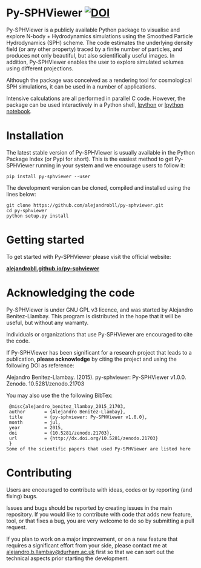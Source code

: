 # Py-SPHViewer [![DOI](https://zenodo.org/badge/doi/10.5281/zenodo.21703.svg)](http://dx.doi.org/10.5281/zenodo.21703)

Py-SPHViewer is a publicly available Python package to visualise and explore N-body + Hydrodynamics simulations using the Smoothed Particle Hydrodynamics (SPH) scheme. The code estimates the underlying density field (or any other property) traced by a finite number of particles, and produces not only beautiful, but also scientifically useful images. In addition, Py-SPHViewer enables the user to explore simulated volumes using different projections.

Although the package was conceived as a rendering tool for cosmological SPH simulations, it can be used in a number of applications.

Intensive calculations are all performed in parallel C code. However, the package can be used interactively in a Python shell, [Ipython](http://ipython.org/) or [Ipython notebook](http://ipython.org/). 

# Installation

The latest stable version of Py-SPHViewer is usually available in the Python Package Index (or Pypi for short). This is the easiest method to get Py-SPHViewer running in your system and we encourage users to follow it:

```
pip install py-sphviewer --user
```

The development version can be cloned, compiled and installed using the lines below:

```
git clone https://github.com/alejandrobll/py-sphviewer.git
cd py-sphviewer
python setup.py install
```

# Getting started

To get started with Py-SPHViewer please visit the official website:

[**alejandrobll.github.io/py-sphviewer**](https://alejandrobll.github.io/py-sphviewer)


# Acknowledging the code

Py-SPHViewer is under GNU GPL v3 licence, and was started by Alejandro Benitez-Llambay. This program is distributed in the hope that it will be useful, but without any warranty.

Individuals or organizations that use Py-SPHViewer are encouraged to cite the code.

If Py-SPHViewer has been significant for a research project that leads to a publication, **please acknowledge** by citing the project and using the following DOI as reference:

Alejandro Benitez-Llambay. (2015). py-sphviewer: Py-SPHViewer v1.0.0. Zenodo. 10.5281/zenodo.21703

You may also use the the following BibTex:

```
 @misc{alejandro_benitez_llambay_2015_21703,
 author       = {Alejandro Benitez-Llambay},
 title        = {py-sphviewer: Py-SPHViewer v1.0.0},
 month        = jul,
 year         = 2015,
 doi          = {10.5281/zenodo.21703},
 url          = {http://dx.doi.org/10.5281/zenodo.21703}
 }
Some of the scientific papers that used Py-SPHViewer are listed here
```

# Contributing

Users are encouraged to contribute with ideas, codes or by reporting (and fixing) bugs. 

Issues and bugs should be reported by creating issues in the main repository. If you would like to contribute with code that adds new feature, tool, or that fixes a bug, you are very welcome to do so by submitting a pull request.

If you plan to work on a major improvement, or on a new feature that requires a significant effort from your side, please contact me at alejandro.b.llambay@durham.ac.uk first so that we can sort out the technical aspects prior starting the development.
